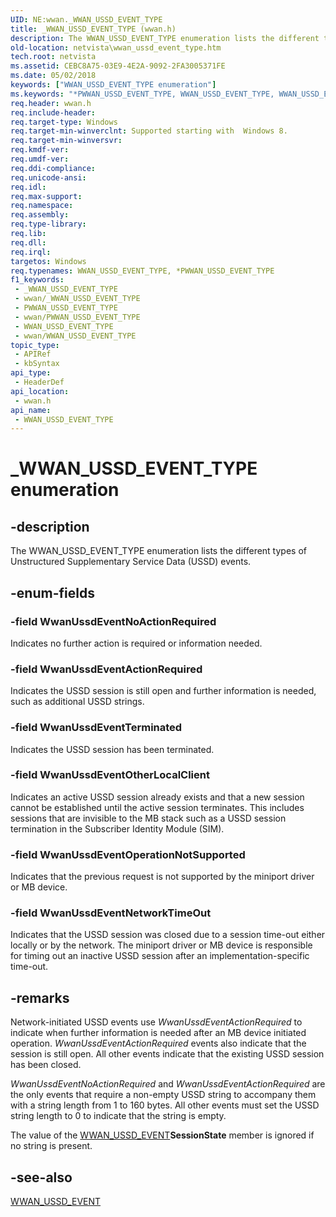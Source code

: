 ```yaml
---
UID: NE:wwan._WWAN_USSD_EVENT_TYPE
title: _WWAN_USSD_EVENT_TYPE (wwan.h)
description: The WWAN_USSD_EVENT_TYPE enumeration lists the different types of Unstructured Supplementary Service Data (USSD) events.
old-location: netvista\wwan_ussd_event_type.htm
tech.root: netvista
ms.assetid: CEBC8A75-03E9-4E2A-9092-2FA3005371FE
ms.date: 05/02/2018
keywords: ["WWAN_USSD_EVENT_TYPE enumeration"]
ms.keywords: "*PWWAN_USSD_EVENT_TYPE, WWAN_USSD_EVENT_TYPE, WWAN_USSD_EVENT_TYPE enumeration [Network Drivers Starting with Windows Vista], WwanUssdEventActionRequired, WwanUssdEventNetworkTimeOut, WwanUssdEventNoActionRequired, WwanUssdEventOperationNotSupported, WwanUssdEventOtherLocalClient, WwanUssdEventTerminated, _WWAN_USSD_EVENT_TYPE, netvista.wwan_ussd_event_type, wwan/WWAN_USSD_EVENT_TYPE, wwan/WwanUssdEventActionRequired, wwan/WwanUssdEventNetworkTimeOut, wwan/WwanUssdEventNoActionRequired, wwan/WwanUssdEventOperationNotSupported, wwan/WwanUssdEventOtherLocalClient, wwan/WwanUssdEventTerminated"
req.header: wwan.h
req.include-header: 
req.target-type: Windows
req.target-min-winverclnt: Supported starting with  Windows 8.
req.target-min-winversvr: 
req.kmdf-ver: 
req.umdf-ver: 
req.ddi-compliance: 
req.unicode-ansi: 
req.idl: 
req.max-support: 
req.namespace: 
req.assembly: 
req.type-library: 
req.lib: 
req.dll: 
req.irql: 
targetos: Windows
req.typenames: WWAN_USSD_EVENT_TYPE, *PWWAN_USSD_EVENT_TYPE
f1_keywords:
 - _WWAN_USSD_EVENT_TYPE
 - wwan/_WWAN_USSD_EVENT_TYPE
 - PWWAN_USSD_EVENT_TYPE
 - wwan/PWWAN_USSD_EVENT_TYPE
 - WWAN_USSD_EVENT_TYPE
 - wwan/WWAN_USSD_EVENT_TYPE
topic_type:
 - APIRef
 - kbSyntax
api_type:
 - HeaderDef
api_location:
 - wwan.h
api_name:
 - WWAN_USSD_EVENT_TYPE
---
```


# _WWAN_USSD_EVENT_TYPE enumeration


## -description

The WWAN_USSD_EVENT_TYPE enumeration lists the different types of Unstructured Supplementary Service Data (USSD) events.

## -enum-fields

### -field WwanUssdEventNoActionRequired

Indicates no further action is required or information needed.

### -field WwanUssdEventActionRequired

Indicates the USSD session is still open and further information is needed, such as additional USSD strings.

### -field WwanUssdEventTerminated

Indicates the USSD session has been terminated.

### -field WwanUssdEventOtherLocalClient

Indicates an active USSD session already exists and that a new session cannot be established until the active session terminates. This includes sessions that are invisible to the MB stack such as a USSD session termination in the Subscriber Identity Module (SIM).

### -field WwanUssdEventOperationNotSupported

Indicates that the previous request is not supported by the miniport driver or MB device.

### -field WwanUssdEventNetworkTimeOut

Indicates that the USSD session was closed due to a session time-out either locally or by the network. The miniport driver or MB device is responsible for timing out an inactive USSD session after an implementation-specific time-out.

## -remarks

Network-initiated USSD events use <i>WwanUssdEventActionRequired</i> to indicate when further information is needed after an MB device initiated operation. <i>WwanUssdEventActionRequired</i> events also indicate that the session is still open. All other events indicate that the existing USSD session has been closed.

<i>WwanUssdEventNoActionRequired</i> and <i>WwanUssdEventActionRequired</i> are the only events that require a non-empty USSD string to accompany them with a string length from 1 to 160 bytes. All other events must set the USSD string length to 0 to indicate that the string is empty.

The value of the <a href="/windows-hardware/drivers/ddi/wwan/ns-wwan-_wwan_ussd_event">WWAN_USSD_EVENT</a><b>SessionState</b> member is ignored if no string is present.

## -see-also

<a href="/windows-hardware/drivers/ddi/wwan/ns-wwan-_wwan_ussd_event">WWAN_USSD_EVENT</a>